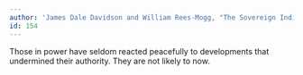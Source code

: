```yaml
---
author: 'James Dale Davidson and William Rees-Mogg, "The Sovereign Individual"'
id: 154
---
```


Those in power have seldom reacted peacefully to developments that undermined their authority. They are not likely to now.
